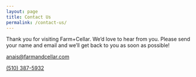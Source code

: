 ```yaml
---
layout: page
title: Contact Us
permalink: /contact-us/
---
```


Thank you for visiting Farm+Cellar. We’d love to hear from you. Please send your name and email and we’ll get back to you as soon as possible!

[anais@farmandcellar.com](mailto:anais@farmandcellar.com)

[(510) 387-5932](tel:+15103875932)
